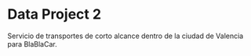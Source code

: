 # Data Project 2

Servicio de transportes de corto alcance dentro de la ciudad de Valencia para BlaBlaCar. 